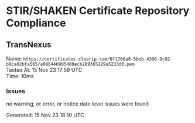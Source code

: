 # STIR/SHAKEN Certificate Repository Compliance

## TransNexus

Name: `https://certificates.clearip.com/0f1766a8-5beb-4396-9c92-b0ca02bfa565/a086446905480ecb209365229a5233d0.pem`\
Tested At: 15 Nov 23 17:59 UTC\
Time: 10ms

### Issues

no warning, or error, or notice date level issues were found

Generated: 15 Nov 23 18:10 UTC